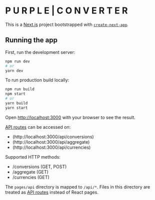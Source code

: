 # P U R P L E | C O N V E R T E R

This is a [Next.js](https://nextjs.org/) project bootstrapped with [`create-next-app`](https://github.com/vercel/next.js/tree/canary/packages/create-next-app).

## Running the app

First, run the development server:

```bash
npm run dev
# or
yarn dev
```

To run production build locally:

```bash
npm run build
npm start
# or
yarn build
yarn start
```

Open [http://localhost:3000](http://localhost:3000) with your browser to see the result.

[API routes](https://nextjs.org/docs/api-routes/introduction) can be accessed on:

- (http://localhost:3000/api/conversions)
- (http://localhost:3000/api/aggregate)
- (http://localhost:3000/api/currencies)

Supported HTTP methods:

- /conversions (GET, POST)
- /aggregate (GET)
- /currencies (GET)

The `pages/api` directory is mapped to `/api/*`. Files in this directory are treated as [API routes](https://nextjs.org/docs/api-routes/introduction) instead of React pages.
